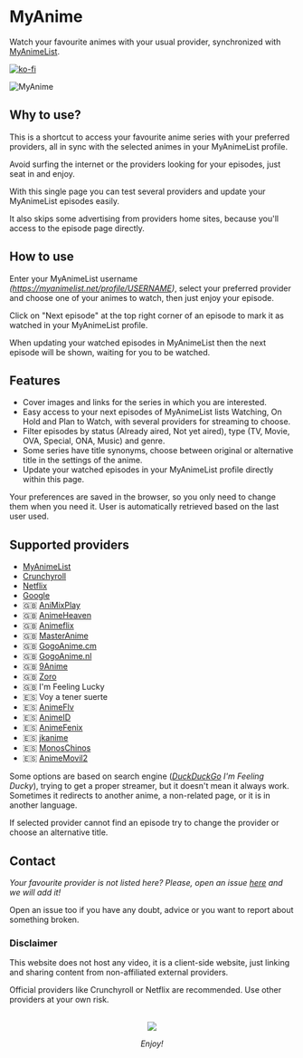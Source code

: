 # MyAnime

Watch your favourite animes with your usual provider, synchronized with [MyAnimeList](https://myanimelist.net/).

[![ko-fi](https://www.ko-fi.com/img/githubbutton_sm.svg)](https://ko-fi.com/carleslc)

![MyAnime](https://i.imgur.com/OnxMvdY.png)

## Why to use?

This is a shortcut to access your favourite anime series with your preferred providers, all in sync with the selected animes in your MyAnimeList profile.

Avoid surfing the internet or the providers looking for your episodes, just seat in and enjoy.

With this single page you can test several providers and update your MyAnimeList episodes easily.

It also skips some advertising from providers home sites, because you'll access to the episode page directly.

## How to use

Enter your MyAnimeList username _(https://myanimelist.net/profile/USERNAME)_, select your preferred provider and choose one of your animes to watch, then just enjoy your episode.

Click on "Next episode" at the top right corner of an episode to mark it as watched in your MyAnimeList profile.

When updating your watched episodes in MyAnimeList then the next episode will be shown, waiting for you to be watched.

## Features

- Cover images and links for the series in which you are interested.
- Easy access to your next episodes of MyAnimeList lists Watching, On Hold and Plan to Watch, with several providers for streaming to choose.
- Filter episodes by status (Already aired, Not yet aired), type (TV, Movie, OVA, Special, ONA, Music) and genre.
- Some series have title synonyms, choose between original or alternative title in the settings of the anime.
- Update your watched episodes in your MyAnimeList profile directly within this page.

Your preferences are saved in the browser, so you only need to change them when you need it. User is automatically retrieved based on the last user used.

## Supported providers

- [MyAnimeList](https://myanimelist.net/)
- [Crunchyroll](https://www.crunchyroll.com/)
- [Netflix](https://www.netflix.com/)
- [Google](https://www.google.com/)
- 🇬🇧 [AniMixPlay](https://animixplay.to/)
- 🇬🇧 [AnimeHeaven](https://animeheaven.ru/)
- 🇬🇧 [Animeflix](https://animeflix.live/)
- 🇬🇧 [MasterAnime](https://masteranime.es/)
- 🇬🇧 [GogoAnime.cm](https://gogoanime.cm/)
- 🇬🇧 [GogoAnime.nl](https://gogoanime.nl/)
- 🇬🇧 [9Anime](https://9anime.to/)
- 🇬🇧 [Zoro](https://zoro.to/)
- 🇬🇧 I'm Feeling Lucky
- 🇪🇸 Voy a tener suerte
- 🇪🇸 [AnimeFlv](https://www.animeflv.net)
- 🇪🇸 [AnimeID](https://www.animeid.tv/)
- 🇪🇸 [AnimeFenix](https://animefenix.tv/)
- 🇪🇸 [jkanime](http://jkanime.net/)
- 🇪🇸 [MonosChinos](https://monoschinos2.com/)
- 🇪🇸 [AnimeMovil2](https://animemovil2.com/)

Some options are based on search engine (_[DuckDuckGo](https://duckduckgo.com/) I'm Feeling Ducky_), trying to get a proper streamer, but it doesn't mean it always work. Sometimes it redirects to another anime, a non-related page, or it is in another language.

If selected provider cannot find an episode try to change the provider or choose an alternative title.

## Contact

_Your favourite provider is not listed here? Please, open an issue [here](http://github.com/Carleslc/MyAnime/issues) and we will add it!_

Open an issue too if you have any doubt, advice or you want to report about something broken.

### Disclaimer

This website does not host any video, it is a client-side website, just linking and sharing content from non-affiliated external providers.

Official providers like Crunchyroll or Netflix are recommended. Use other providers at your own risk.

<p align="center">
  <br>
  <img src="src/statics/chibi.png">
</p>

<p align="center">
  <i>Enjoy!</i>
</p>

